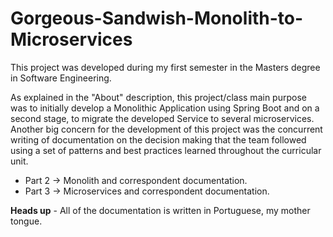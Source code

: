 # Gorgeous-Sandwish-Monolith-to-Microservices

This project was developed during my first semester in the Masters degree in Software Engineering.

As explained in the "About" description, this project/class main purpose was to initially develop a Monolithic Application using Spring Boot and on a second stage, to migrate the developed Service to several microservices. Another big concern for the development of this project was the concurrent writing of documentation on the decision making that the team followed using a set of patterns and best practices learned throughout the curricular unit.

- Part 2 -> Monolith and correspondent documentation.
- Part 3 -> Microservices and correspondent documentation.

**Heads up** - All of the documentation is written in Portuguese, my mother tongue.
